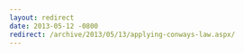 ```yaml
---
layout: redirect
date: 2013-05-12 -0800
redirect: /archive/2013/05/13/applying-conways-law.aspx/
---
```

